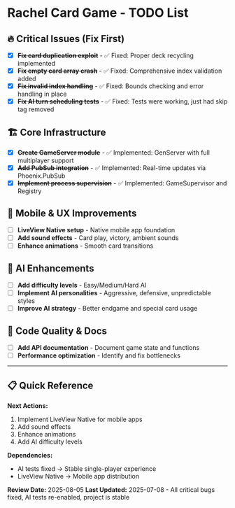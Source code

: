 # Rachel Card Game - TODO List

## 🔥 **Critical Issues (Fix First)**

- [x] ~~**Fix card duplication exploit**~~ - ✅ Fixed: Proper deck recycling implemented
- [x] ~~**Fix empty card array crash**~~ - ✅ Fixed: Comprehensive index validation added
- [x] ~~**Fix invalid index handling**~~ - ✅ Fixed: Bounds checking and error handling in place
- [x] ~~**Fix AI turn scheduling tests**~~ - ✅ Fixed: Tests were working, just had skip tag removed

## 🏗️ **Core Infrastructure** 

- [x] ~~**Create GameServer module**~~ - ✅ Implemented: GenServer with full multiplayer support
- [x] ~~**Add PubSub integration**~~ - ✅ Implemented: Real-time updates via Phoenix.PubSub
- [x] ~~**Implement process supervision**~~ - ✅ Implemented: GameSupervisor and Registry

## 📱 **Mobile & UX Improvements**

- [ ] **LiveView Native setup** - Native mobile app foundation
- [ ] **Add sound effects** - Card play, victory, ambient sounds
- [ ] **Enhance animations** - Smooth card transitions

## 🤖 **AI Enhancements**

- [ ] **Add difficulty levels** - Easy/Medium/Hard AI
- [ ] **Implement AI personalities** - Aggressive, defensive, unpredictable styles
- [ ] **Improve AI strategy** - Better endgame and special card usage

## 🔧 **Code Quality & Docs**

- [ ] **Add API documentation** - Document game state and functions
- [ ] **Performance optimization** - Identify and fix bottlenecks

---

## 📋 **Quick Reference**

**Next Actions:**
1. Implement LiveView Native for mobile apps
2. Add sound effects
3. Enhance animations
4. Add AI difficulty levels

**Dependencies:**
- AI tests fixed → Stable single-player experience
- LiveView Native → Mobile app distribution

**Review Date:** 2025-08-05
**Last Updated:** 2025-07-08 - All critical bugs fixed, AI tests re-enabled, project is stable